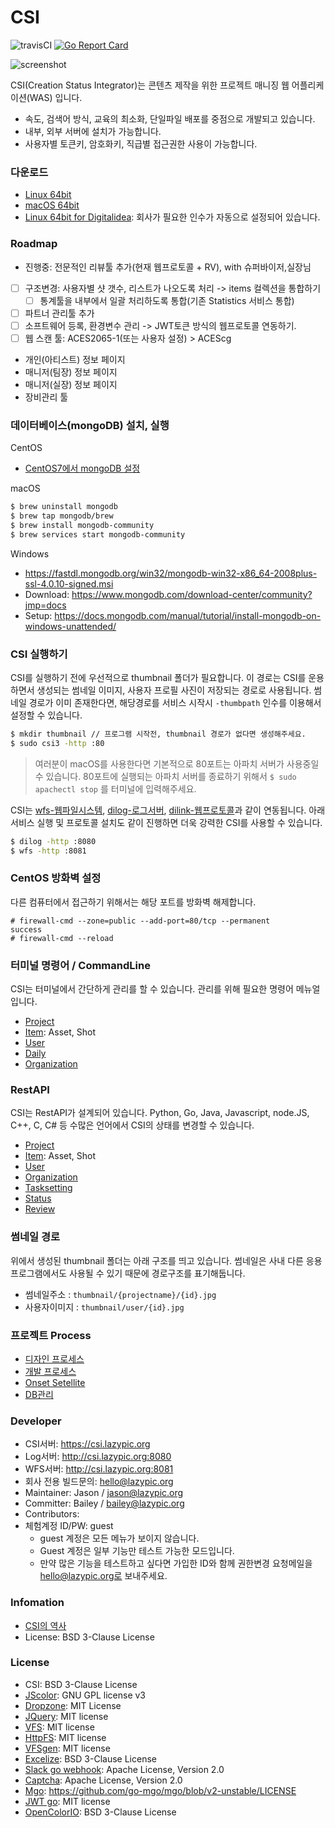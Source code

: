 # CSI

![travisCI](https://secure.travis-ci.org/digital-idea/csi3.svg)
[![Go Report Card](https://goreportcard.com/badge/github.com/digital-idea/csi3)](https://goreportcard.com/report/github.com/digital-idea/csi3)

![screenshot](figures/screenshot.png)

CSI(Creation Status Integrator)는 콘텐츠 제작을 위한 프로젝트 매니징 웹 어플리케이션(WAS) 입니다.

- 속도, 검색어 방식, 교육의 최소화, 단일파일 배포를 중점으로 개발되고 있습니다.
- 내부, 외부 서버에 설치가 가능합니다.
- 사용자별 토큰키, 암호화키, 직급별 접근권한 사용이 가능합니다.

### 다운로드
- [Linux 64bit](https://github.com/digital-idea/csi3/releases/download/v3.1.6/csi3_linux_x86-64.tgz)
- [macOS 64bit](https://github.com/digital-idea/csi3/releases/download/v3.1.6/csi3_darwin_x86-64.tgz)
- [Linux 64bit for Digitalidea](https://github.com/digital-idea/csi3/releases/download/v3.1.6/csi3_linux_di_x86-64.tgz): 회사가 필요한 인수가 자동으로 설정되어 있습니다.


### Roadmap
- 진행중: 전문적인 리뷰툴 추가(현재 웹프로토콜 + RV), with 슈퍼바이저,실장님
- [ ] 구조변경: 사용자별 샷 갯수, 리스트가 나오도록 처리 -> items 컬렉션을 통합하기
    - [ ] 통계툴을 내부에서 일괄 처리하도록 통합(기존 Statistics 서비스 통합)
- [ ] 파트너 관리툴 추가
- [ ] 소프트웨어 등록, 환경변수 관리 -> JWT토큰 방식의 웹프로토콜 연동하기.
- [ ] 웹 스캔 툴: ACES2065-1(또는 사용자 설정) > ACEScg
- 개인(아티스트) 정보 페이지
- 매니저(팀장) 정보 페이지
- 매니저(실장) 정보 페이지
- 장비관리 툴

### 데이터베이스(mongoDB) 설치, 실행

CentOS
- [CentOS7에서 mongoDB 설정](https://github.com/cgiseminar/curriculum/blob/master/docs/install_mongodb.md)

macOS
```bash
$ brew uninstall mongodb
$ brew tap mongodb/brew
$ brew install mongodb-community
$ brew services start mongodb-community
```

Windows
- https://fastdl.mongodb.org/win32/mongodb-win32-x86_64-2008plus-ssl-4.0.10-signed.msi
- Download: https://www.mongodb.com/download-center/community?jmp=docs
- Setup: https://docs.mongodb.com/manual/tutorial/install-mongodb-on-windows-unattended/

### CSI 실행하기
CSI를 실행하기 전에 우선적으로 thumbnail 폴더가 필요합니다.
이 경로는 CSI를 운용하면서 생성되는 썸네일 이미지, 사용자 프로필 사진이 저장되는 경로로 사용됩니다.
썸네일 경로가 이미 존재한다면, 해당경로를 서비스 시작시 `-thumbpath` 인수를 이용해서 설정할 수 있습니다.

```bash
$ mkdir thumbnail // 프로그램 시작전, thumbnail 경로가 없다면 생성해주세요.
$ sudo csi3 -http :80
```

> 여러분이 macOS를 사용한다면 기본적으로 80포트는 아파치 서버가 사용중일 수 있습니다. 80포트에 실행되는 아파치 서버를 종료하기 위해서 `$ sudo apachectl stop` 를 터미널에 입력해주세요.

CSI는 [wfs-웹파일시스템](https://github.com/digital-idea/wfs), [dilog-로그서버](https://github.com/digital-idea/dilog), [dilink-웹프로토콜](https://github.com/digital-idea/dilink)과 같이 연동됩니다. 아래 서비스 실행 및 프로토콜 설치도 같이 진행하면 더욱 강력한 CSI를 사용할 수 있습니다.

```bash
$ dilog -http :8080
$ wfs -http :8081
```

### CentOS 방화벽 설정
다른 컴퓨터에서 접근하기 위해서는 해당 포트를 방화벽 해제합니다.

```
# firewall-cmd --zone=public --add-port=80/tcp --permanent
success
# firewall-cmd --reload
```

### 터미널 명령어 / CommandLine
CSI는 터미널에서 간단하게 관리를 할 수 있습니다.
관리를 위해 필요한 명령어 메뉴얼입니다.

- [Project](documents/project.md)
- [Item](documents/item.md): Asset, Shot
- [User](documents/user.md)
- [Daily](documents/daily.md)
- [Organization](documents/organization.md)

### RestAPI
CSI는 RestAPI가 설계되어 있습니다.
Python, Go, Java, Javascript, node.JS, C++, C, C# 등 수많은 언어에서 CSI의 상태를 변경할 수 있습니다.

- [Project](documents/rest_project.md)
- [Item](documents/rest_item.md): Asset, Shot
- [User](documents/rest_user.md)
- [Organization](documents/rest_organization.md)
- [Tasksetting](documents/rest_tasksetting.md)
- [Status](documents/rest_status.md)
- [Review](documents/rest_review.md)

### 썸네일 경로
위에서 생성된 thumbnail 폴더는 아래 구조를 띄고 있습니다.
썸네일은 사내 다른 응용프로그램에서도 사용될 수 있기 때문에 경로구조를 표기해둡니다.

- 썸네일주소 : `thumbnail/{projectname}/{id}.jpg`
- 사용자이미지 : `thumbnail/user/{id}.jpg`

### 프로젝트 Process
- [디자인 프로세스](documents/process_designer.md)
- [개발 프로세스](documents/process_developer.md)
- [Onset Setellite](documents/setellite.md)
- [DB관리](documents/dbbackup.md)

### Developer
- CSI서버: https://csi.lazypic.org
- Log서버: http://csi.lazypic.org:8080
- WFS서버: http://csi.lazypic.org:8081
- 회사 전용 빌드문의: hello@lazypic.org
- Maintainer: Jason / jason@lazypic.org
- Committer: Bailey / bailey@lazypic.org
- Contributors:
- 체험계정 ID/PW: guest
    - guest 계정은 모든 메뉴가 보이지 않습니다.
    - Guest 계정은 일부 기능만 테스트 가능한 모드입니다.
    - 만약 많은 기능을 테스트하고 싶다면 가입한 ID와 함께 권한변경 요청메일을 hello@lazypic.org로 보내주세요.

### Infomation
- [CSI의 역사](documents/history.md)
- License: BSD 3-Clause License

### License
- CSI: BSD 3-Clause License
- [JScolor](http://jscolor.com/download/): GNU GPL license v3
- [Dropzone](https://www.dropzonejs.com): MIT License
- [JQuery](https://jquery.org/license/): MIT license
- [VFS](https://github.com/blang/vfs): MIT license
- [HttpFS](https://github.com/shurcooL/httpfs): MIT license
- [VFSgen](https://github.com/shurcooL/vfsgen): MIT license
- [Excelize](https://github.com/360EntSecGroup-Skylar/excelize): BSD 3-Clause License
- [Slack go webhook](https://github.com/ashwanthkumar/slack-go-webhook): Apache License, Version 2.0
- [Captcha](https://github.com/dchest/captcha): Apache License, Version 2.0
- [Mgo](https://github.com/go-mgo/mgo): https://github.com/go-mgo/mgo/blob/v2-unstable/LICENSE
- [JWT go](https://github.com/dgrijalva/jwt-go): MIT license
- [OpenColorIO](https://github.com/AcademySoftwareFoundation/OpenColorIO): BSD 3-Clause License
